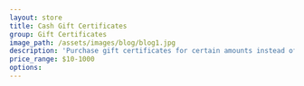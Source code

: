 ```yaml
---
layout: store
title: Cash Gift Certificates
group: Gift Certificates
image_path: /assets/images/blog/blog1.jpg
description: 'Purchase gift certificates for certain amounts instead of packages. This allows the client to choose what they want to apply their gift card towards. Please print and give them the receipt for proof of credit. Thanks.'
price_range: $10-1000
options: 
---
```

